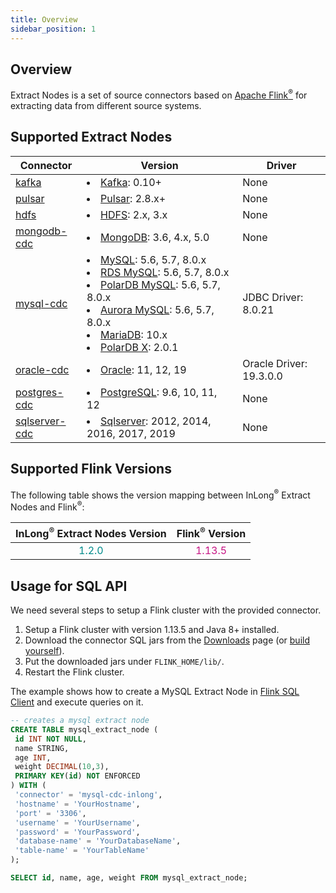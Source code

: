 ```yaml
---
title: Overview
sidebar_position: 1
---
```


## Overview

Extract Nodes is a set of source connectors based on <a href="https://flink.apache.org/">Apache Flink<sup>®</sup></a> for extracting data from different source systems. 

## Supported Extract Nodes
| Connector                                      | Version                                                                                                                                                                                                                                                                                                                                                                                                 | Driver                  |
|------------------------------------------------|---------------------------------------------------------------------------------------------------------------------------------------------------------------------------------------------------------------------------------------------------------------------------------------------------------------------------------------------------------------------------------------------------------|-------------------------|
| [kafka](extract_node/kafka.md)                 | <li> [Kafka](https://kafka.apache.org/): 0.10+                                                                                                                                                                                                                                                                                                                                                          | None                    |
| [pulsar](extract_node/pulsar.md)               | <li> [Pulsar](https://pulsar.apache.org/): 2.8.x+                                                                                                                                                                                                                                                                                                                                                       | None                    |
| [hdfs](extract_node/hdfs.md)                   | <li> [HDFS](https://hadoop.apache.org/): 2.x, 3.x                                                                                                                                                                                                                                                                                                                                                       | None                    |
| [mongodb-cdc](extract_node/mongodb-cdc.md)     | <li> [MongoDB](https://www.mongodb.com): 3.6, 4.x, 5.0                                                                                                                                                                                                                                                                                                                                                  | None                    |
| [mysql-cdc](extract_node/mysql-cdc.md)         | <li> [MySQL](https://dev.mysql.com/doc): 5.6, 5.7, 8.0.x <li> [RDS MySQL](https://www.aliyun.com/product/rds/mysql): 5.6, 5.7, 8.0.x <li> [PolarDB MySQL](https://www.aliyun.com/product/polardb): 5.6, 5.7, 8.0.x <li> [Aurora MySQL](https://aws.amazon.com/cn/rds/aurora): 5.6, 5.7, 8.0.x <li> [MariaDB](https://mariadb.org): 10.x <li> [PolarDB X](https://github.com/ApsaraDB/galaxysql): 2.0.1  | JDBC Driver: 8.0.21     |
| [oracle-cdc](extract_node/oracle-cdc.md)       | <li> [Oracle](https://www.oracle.com/index.html): 11, 12, 19                                                                                                                                                                                                                                                                                                                                            | Oracle Driver: 19.3.0.0 |
| [postgres-cdc](extract_node/postgres-cdc.md)   | <li> [PostgreSQL](https://www.postgresql.org): 9.6, 10, 11, 12                                                                                                                                                                                                                                                                                                                                          | None                    |
| [sqlserver-cdc](extract_node/sqlserver-cdc.md) | <li> [Sqlserver](https://www.microsoft.com/sql-server): 2012, 2014, 2016, 2017, 2019                                                                                                                                                                                                                                                                                                                    | None                    |

## Supported Flink Versions
The following table shows the version mapping between InLong<sup>®</sup> Extract Nodes and Flink<sup>®</sup>:

|        InLong<sup>®</sup> Extract Nodes Version        |          Flink<sup>®</sup> Version          |
|:------------------------------------------------------:|:-------------------------------------------:|
|          <font color="DarkCyan">1.2.0</font>           | <font color="MediumVioletRed">1.13.5</font> |

## Usage for SQL API

We need several steps to setup a Flink cluster with the provided connector.

1. Setup a Flink cluster with version 1.13.5 and Java 8+ installed.
2. Download the connector SQL jars from the [Downloads](../../../download/main.md) page (or [build yourself](../../quick_start/how_to_build.md)).
3. Put the downloaded jars under `FLINK_HOME/lib/`.
4. Restart the Flink cluster.

The example shows how to create a MySQL Extract Node in [Flink SQL Client](https://ci.apache.org/projects/flink/flink-docs-release-1.13/dev/table/sqlClient.html) and execute queries on it.

```sql
-- creates a mysql extract node
CREATE TABLE mysql_extract_node (
 id INT NOT NULL,
 name STRING,
 age INT,
 weight DECIMAL(10,3),
 PRIMARY KEY(id) NOT ENFORCED
) WITH (
 'connector' = 'mysql-cdc-inlong',
 'hostname' = 'YourHostname',
 'port' = '3306',
 'username' = 'YourUsername',
 'password' = 'YourPassword',
 'database-name' = 'YourDatabaseName',
 'table-name' = 'YourTableName'
);

SELECT id, name, age, weight FROM mysql_extract_node;
```